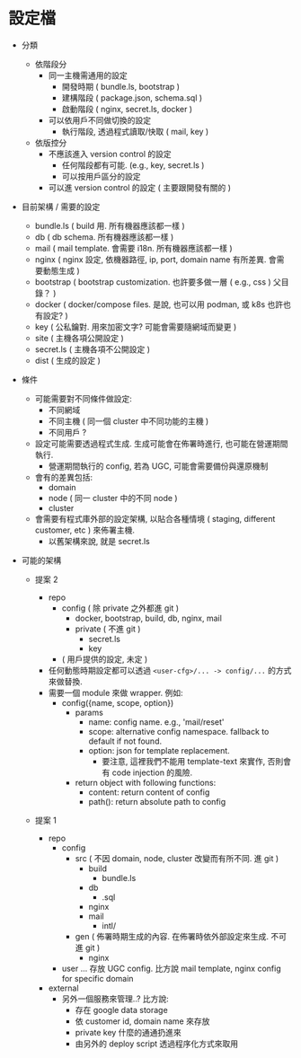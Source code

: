 # 設定檔

 - 分類
   - 依階段分
     - 同一主機需通用的設定
       - 開發時期 ( bundle.ls, bootstrap )
       - 建構階段 ( package.json, schema.sql )
       - 啟動階段 ( nginx, secret.ls, docker )
     - 可以依用戶不同做切換的設定
       - 執行階段, 透過程式讀取/快取 ( mail, key )
   - 依版控分
     - 不應該進入 version control 的設定
       - 任何階段都有可能. (e.g., key, secret.ls )
       - 可以按用戶區分的設定
     - 可以進 version control 的設定 ( 主要跟開發有關的 )


 - 目前架構 / 需要的設定
   - bundle.ls ( build 用. 所有機器應該都一樣 )
   - db        ( db schema. 所有機器應該都一樣 )
   - mail      ( mail template. 會需要 i18n. 所有機器應該都一樣 )
   - nginx     ( nginx 設定, 依機器路徑, ip, port, domain name 有所差異. 會需要動態生成 )
   - bootstrap ( bootstrap customization. 也許要多做一層 ( e.g., css ) 父目錄？ )
   - docker    ( docker/compose files. 是說, 也可以用 podman, 或 k8s 也許也有設定? )
   - key       ( 公私鑰對. 用來加密文字? 可能會需要隨網域而變更 )
   - site      ( 主機各項公開設定   )
   - secret.ls ( 主機各項不公開設定 )
   - dist      ( 生成的設定 )
 - 條件
   - 可能需要對不同條件做設定:
     - 不同網域
     - 不同主機 ( 同一個 cluster 中不同功能的主機 )
     - 不同用戶 ?
   - 設定可能需要透過程式生成. 生成可能會在佈署時進行, 也可能在營運期間執行.
     - 營運期間執行的 config, 若為 UGC, 可能會需要備份與還原機制
   - 會有的差異包括:
     - domain
     - node ( 同一 cluster 中的不同 node )
     - cluster
   - 會需要有程式庫外部的設定架構, 以貼合各種情境 ( staging, different customer, etc ) 來佈署主機.
     - 以舊架構來說, 就是 secret.ls
 - 可能的架構
   - 提案 2
     - repo
       - config ( 除 private 之外都進 git )
         - docker, bootstrap, build, db, nginx, mail
         - private ( 不進 git )
           - secret.ls
           - key
       - <user-cfg> ( 用戶提供的設定, 未定 )
     - 任何動態時期設定都可以透過 `<user-cfg>/... -> config/...` 的方式來做替換.
     - 需要一個 module 來做 wrapper. 例如:
       - config({name, scope, option})
         - params
           - name: config name. e.g., 'mail/reset'
           - scope: alternative config namespace. fallback to default if not found.
           - option: json for template replacement.
             - 要注意, 這裡我們不能用 template-text 來實作, 否則會有 code injection 的風險.
         - return object with following functions:
           - content: return content of config
           - path(): return absolute path to config

   - 提案 1
     - repo
       - config
         - src ( 不因 domain, node, cluster 改變而有所不同. 進 git )
           - build
             - bundle.ls
           - db
             - <purpose>.sql
           - nginx
           - mail
             - intl/<locale>
         - gen ( 佈署時期生成的內容. 在佈署時依外部設定來生成. 不可進 git )
           - nginx
       - user ... 存放 UGC config. 比方說 mail template, nginx config for specific domain
     - external
       - 另外一個服務來管理..? 比方說:
         - 存在 google data storage
         - 依 customer id, domain name 來存放
         - private key 什麼的通通扔進來
         - 由另外的 deploy script 透過程序化方式來取用
